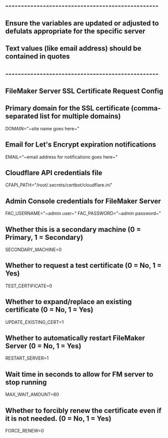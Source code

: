 ## -------------------------------------------------
## Ensure the variables are updated or adjusted to defulats appropriate for the specific server
## Text values (like email address) should be contained in quotes
## -------------------------------------------------

## FileMaker Server SSL Certificate Request Config

## Primary domain for the SSL certificate (comma-separated list for multiple domains)
DOMAIN="~site name goes here~"

## Email for Let's Encrypt expiration notifications
EMAIL="~email address for notifications goes here~"

## Cloudflare API credentials file
CFAPI_PATH="/root/.secrets/certbot/cloudflare.ini"

## Admin Console credentials for FileMaker Server
FAC_USERNAME="~admin user~"
FAC_PASSWORD="~admin password~"

## Whether this is a secondary machine (0 = Primary, 1 = Secondary)
SECONDARY_MACHINE=0

## Whether to request a test certificate (0 = No, 1 = Yes)
TEST_CERTIFICATE=0

## Whether to expand/replace an existing certificate (0 = No, 1 = Yes)
UPDATE_EXISTING_CERT=1

## Whether to automatically restart FileMaker Server (0 = No, 1 = Yes)
RESTART_SERVER=1

## Wait time in seconds to allow for FM server to stop running
MAX_WAIT_AMOUNT=60

## Whether to forcibly renew the certificate even if it is not needed. (0 = No, 1 = Yes)
FORCE_RENEW=0

